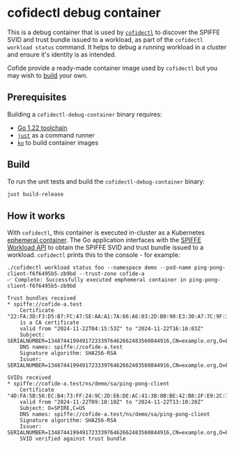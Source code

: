 # cofidectl debug container

This is a debug container that is used by [`cofidectl`](https://www.github.com/cofide/cofidectl) to discover the SPIFFE SVID and trust bundle issued to a workload, as part of the `cofidectl workload status` command. It helps to debug a running workload in a cluster and ensure it's identity is as intended.

Cofide provide a ready-made container image used by `cofidectl` but you may wish to [build](#build) your own.

## Prerequisites

Building a `cofidectl-debug-container` binary requires:

* [Go 1.22 toolchain](https://golang.org/doc/install)
* [`just`](https://github.com/casey/just) as a command runner
* [`ko`](https://github.com/ko-build/ko) to build container images

## Build

To run the unit tests and build the `cofidectl-debug-container` binary:

```sh
just build-release
```

## How it works

With `cofidectl`, this container is executed in-cluster as a Kubernetes [ephemeral container](https://kubernetes.io/docs/concepts/workloads/pods/ephemeral-containers/). The Go application interfaces with the [SPIFFE Workload API](https://github.com/spiffe/spiffe/blob/main/standards/SPIFFE_Workload_API.md) to obtain the SPIFFE SVID and trust bundle issued to a workload. `cofidectl` prints this to the console - for example:

```
./cofidectl workload status foo --namespace demo --pod-name ping-pong-client-f6f6495b5-zb9bd --trust-zone cofide-a
✅ Complete: Successfully executed emphemeral container in ping-pong-client-f6f6495b5-zb9bd

Trust bundles received
* spiffe://cofide-a.test
    Certificate "22:FA:3D:F3:D5:B7:FC:47:5E:AA:A1:7A:66:A6:03:2D:B0:90:E3:30:A7:7C:9F:3C:F0:33:18:78:3A:41:62:EB"
    is a CA certificate
    valid from "2024-11-22T04:15:53Z" to "2024-11-22T16:16:03Z"
    Subject: SERIALNUMBER=134874419949172333976462662483560844916,CN=example.org,O=Example,C=ARPA
    DNS names: spiffe://cofide-a.test
    Signature algorithm: SHA256-RSA
    Issuer: SERIALNUMBER=134874419949172333976462662483560844916,CN=example.org,O=Example,C=ARPA

SVIDs received
* spiffe://cofide-a.test/ns/demo/sa/ping-pong-client
    Certificate "4D:FA:5B:56:EC:B4:73:FF:24:9C:2D:E6:DE:AC:41:3B:0B:BE:42:B8:2F:E9:2C:71:87:FF:BD:E0:C3:C8:9D:E4"
    valid from "2024-11-22T09:10:10Z" to "2024-11-22T13:10:20Z"
    Subject: O=SPIRE,C=US
    DNS names: spiffe://cofide-a.test/ns/demo/sa/ping-pong-client
    Signature algorithm: SHA256-RSA
    Issuer: SERIALNUMBER=134874419949172333976462662483560844916,CN=example.org,O=Example,C=ARPA
    SVID verified against trust bundle
```